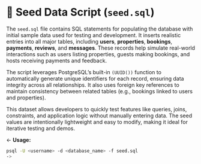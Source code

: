 # 🌱 Seed Data Script (`seed.sql`)

The `seed.sql` file contains SQL statements for populating the database with initial sample data used for testing and development. It inserts realistic entries into all major tables, including **users**, **properties**, **bookings**, **payments**, **reviews**, and **messages**. These records help simulate real-world interactions such as users listing properties, guests making bookings, and hosts receiving payments and feedback.

The script leverages PostgreSQL’s built-in `(UUID())` function to automatically generate unique identifiers for each record, ensuring data integrity across all relationships. It also uses foreign key references to maintain consistency between related tables (e.g., bookings linked to users and properties).

This dataset allows developers to quickly test features like queries, joins, constraints, and application logic without manually entering data. The seed values are intentionally lightweight and easy to modify, making it ideal for iterative testing and demos.

<-
**Usage:**
```bash
psql -U <username> -d <database_name> -f seed.sql
->
